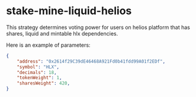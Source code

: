 # stake-mine-liquid-helios

This strategy determines voting power for users on helios platform that has shares, liquid and mintable hlx dependencies. 

Here is an example of parameters:

```json
{
    "address": "0x2614f29C39dE46468A921Fd0b41fdd99A01f2EDf",
    "symbol": "HLX",
    "decimals": 18,
    "tokenWeight": 1,
    "sharesWeight": 420,
}
```
